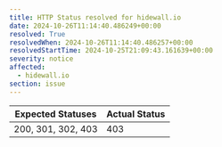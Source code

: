 ```yaml
---
title: HTTP Status resolved for hidewall.io
date: 2024-10-26T11:14:40.486249+00:00
resolved: True
resolvedWhen: 2024-10-26T11:14:40.486257+00:00
resolvedStartTime: 2024-10-25T21:09:43.161639+00:00
severity: notice
affected:
  - hidewall.io
section: issue
---
```


| Expected Statuses | Actual Status  |
|-------------------|----------------|
| 200, 301, 302, 403 | 403 |
